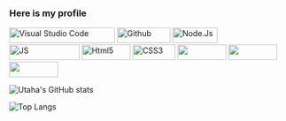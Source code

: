 ### Here is my profile
<p align="center">
  
  <!--
![Quote](https://github-readme-quotes.herokuapp.com/quote?theme=default&animation=default&layout=churchill)
-->
  
<p align="left"><img src="https://camo.githubusercontent.com/1b9c3034aa078ebfac8da21d4a43ab67da92ad801a08c4b9b04cfecfb54df2d2/68747470733a2f2f696d672e736869656c64732e696f2f62616467652f56697375616c25323053747564696f253230436f64652d3030374143432e7376673f7374796c653d666f722d7468652d6261646765266c6f676f3d56697375616c2d53747564696f2d436f6465266c6f676f436f6c6f723d7768697465" alt = "Visual Studio Code" width="191px" height="28px"/>
<img src="https://camo.githubusercontent.com/ab157f6775de79be0a1001ed37be1ec4ec4529a9de146f306700d725aea9bce5/68747470733a2f2f696d672e736869656c64732e696f2f62616467652f4769744875622d3138313731372e7376673f7374796c653d666f722d7468652d6261646765266c6f676f3d476974487562266c6f676f436f6c6f723d7768697465" alt= "Github" width="96px" height="28px">
<img
src="https://camo.githubusercontent.com/b37d957fad59c6603fe2d92ad99e098a1c6626f8a361ed2241834a9a6e630f14/68747470733a2f2f696d672e736869656c64732e696f2f62616467652f4e6f64652e6a732d3333393933332e7376673f7374796c653d666f722d7468652d6261646765266c6f676f3d6e6f64652d646f742d6a73266c6f676f436f6c6f723d7768697465" alt = "Node.Js" width="81px" height="28px">
<img
src="https://camo.githubusercontent.com/a2042e7183b80291f7a9b360ee5b0390cc7bb4ee163e0304d43659a5000ecba0/68747470733a2f2f696d672e736869656c64732e696f2f62616467652f4a6176615363726970742d4637444631452e7376673f7374796c653d666f722d7468652d6261646765266c6f676f3d4a617661536372697074266c6f676f436f6c6f723d626c61636b" alt = "JS" width="127px" height="28px">
<img
src="https://camo.githubusercontent.com/ce98a71a9faff159f0f00537dd08693cea68ca1d891f91c7e9021b8191d02fae/68747470733a2f2f696d672e736869656c64732e696f2f62616467652f48544d4c352d4533344632362e7376673f7374796c653d666f722d7468652d6261646765266c6f676f3d48544d4c35266c6f676f436f6c6f723d7768697465" alt = "Html5" width="88px" height="28px">
<img
src="https://camo.githubusercontent.com/dad0bd470ccac1d7413044b05b886be1e106386624008bd31a6c950f7d608460/68747470733a2f2f696d672e736869656c64732e696f2f62616467652f435353332d3135373242362e7376673f7374796c653d666f722d7468652d6261646765266c6f676f3d43535333266c6f676f436f6c6f723d7768697465" alt = "CSS3" width="77px" height="28px">
<img
src="https://camo.githubusercontent.com/290f6f22bedb8d069b8f4873fc3a3ecd3bd58cb28e2f0ff192ddc0794bb36cc4/68747470733a2f2f696d672e736869656c64732e696f2f62616467652f707974686f6e2d3337373641423f267374796c653d666f722d7468652d6261646765266c6f676f3d707974686f6e266c6f676f436f6c6f723d7768697465" alt "PY" width="88px" height="28px">
<img
src="https://camo.githubusercontent.com/bf559610be4d2d4ecc3b307d98efc441e15ce13fc651d4efa7801c37f8b07254/68747470733a2f2f696d672e736869656c64732e696f2f62616467652f646f636b65722d3234393645443f267374796c653d666f722d7468652d6261646765266c6f676f3d646f636b6572266c6f676f436f6c6f723d7768697465" alt "DOCKER" width="88px" height="28px">
<img
src="https://camo.githubusercontent.com/41281b9a32f13ac5b9d41ed9bae12c0de662f948f9bf59fd19df354fe49af146/68747470733a2f2f696d672e736869656c64732e696f2f62616467652f57696e646f77732d3030373844363f7374796c653d666f722d7468652d6261646765266c6f676f3d77696e646f7773266c6f676f436f6c6f723d7768697465" alt "WINDOWS" width="88px" height="28px">
</p> 
  
![Utaha's GitHub stats](https://github-readme-stats.vercel.app/api?username=August0444&show_icons=true&theme=radical)

![Top Langs](https://github-readme-stats.vercel.app/api/top-langs/?username=August0444&layout=compact&theme=discord_old_blurple)

